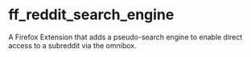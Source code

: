 # ff_reddit_search_engine
A Firefox Extension that adds a pseudo-search engine to enable direct access to a subreddit via the omnibox.
